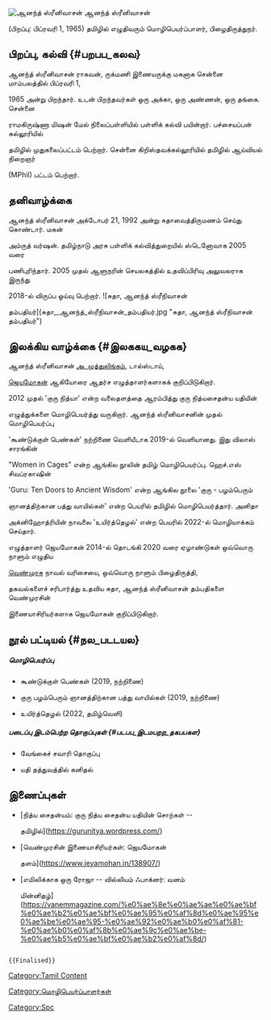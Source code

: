 ![ஆனந்த் ஸ்ரீனிவாசன்](ஆனந்த்_ஸ்ரீனிவாசன்.jpg "ஆனந்த் ஸ்ரீனிவாசன்") ஆனந்த் ஸ்ரீனிவாசன்
(பிறப்பு: பிப்ரவரி 1, 1965) தமிழில் எழுதிவரும் மொழிபெயர்ப்பாளர், பிழைதிருத்துநர்.

## பிறப்பு, கல்வி {#பறபப_கலவ}

ஆனந்த் ஸ்ரீனிவாசன் ராகவன், ருக்மணி இணையருக்கு மகனாக சென்னை மாம்பலத்தில் பிப்ரவரி 1,
1965 அன்று பிறந்தார். உடன் பிறந்தவர்கள் ஒரு அக்கா, ஒரு அண்ணன், ஒரு தங்கை. சென்னை
ராமகிருஷ்ணா மிஷன் மேல் நிலைப்பள்ளியில் பள்ளிக் கல்வி பயின்றார். பச்சையப்பன் கல்லூரியில்
தமிழில் முதுகலைப்பட்டம் பெற்றார். சென்னை கிறிஸ்தவக்கல்லூரியில் தமிழில் ஆய்வியல் நிறைஞர்
(MPhil) பட்டம் பெற்றார்.

## தனிவாழ்க்கை

ஆனந்த் ஸ்ரீனிவாசன் அக்டோபர் 21, 1992 அன்று சுதாவைத்திருமணம் செய்து கொண்டார். மகன்
அம்ருத் வர்ஷன். தமிழ்நாடு அரசு பள்ளிக் கல்வித்துறையில் ஸ்டெனோவாக 2005 வரை
பணிபுரிந்தார். 2005 முதல் ஆளுநரின் செயலகத்தில் உதவிப்பிரிவு அலுவலராக இருந்து
2018-ல் விருப்ப ஓய்வு பெற்றார். ![சுதா, ஆனந்த் ஸ்ரீநிவாசன்
தம்பதியர்](சுதா,_ஆனந்த்_ஸ்ரீநிவாசன்_தம்பதியர்.jpg "சுதா, ஆனந்த் ஸ்ரீநிவாசன் தம்பதியர்")

## இலக்கிய வாழ்க்கை {#இலககய_வழகக}

ஆனந்த் ஸ்ரீனிவாசன் [அ. முத்துலிங்கம்](அ._முத்துலிங்கம் "wikilink"), டால்ஸ்டாய்,
[ஜெயமோகன்](ஜெயமோகன் "wikilink") ஆகியோரை ஆதர்ச எழுத்தாளர்களாகக் குறிப்பிடுகிறார்.
2012 முதல் \'குரு நித்யா\' என்ற வலைதளத்தை ஆரம்பித்து குரு நித்யசைதன்ய யதியின்
எழுத்துக்களை மொழிபெயர்த்து வருகிறார். ஆனந்த் ஸ்ரீனிவாசனின் முதல் மொழிபெயர்ப்பு
\'கூண்டுக்குள் பெண்கள்\' நற்றிணை வெளியீடாக 2019-ல் வெளியானது. இது விலாஸ் சாரங்கின்
"Women in Cages" என்ற ஆங்கில நூலின் தமிழ் மொழிபெயர்ப்பு. ஹெச்.எஸ் சிவப்ரகாஷின்
\'Guru: Ten Doors to Ancient Wisdom\' என்ற ஆங்கில நூலை \'குரு - பழம்பெரும்
ஞானத்திற்கான பத்து வாயில்கள்\' என்ற பெயரில் தமிழில் மொழிபெயர்த்தார். அனிதா
அக்னிஹோத்ரியின் நாவலை 'உயிர்த்தெழல்' என்ற பெயரில் 2022-ல் மொழியாக்கம் செய்தார்.

எழுத்தாளர் ஜெயமோகன் 2014-ல் தொடங்கி 2020 வரை ஏழாண்டுகள் ஒவ்வொரு நாளும் எழுதிய
[வெண்முரசு](வெண்முரசு "wikilink") நாவல் வரிசையை, ஒவ்வொரு நாளும் பிழைதிருத்தி,
தகவல்களைச் சரிபார்த்து உதவிய சுதா, ஆனந்த் ஸ்ரீனிவாசன் தம்பதிகளை வெண்முரசின்
இணையாசிரியர்களாக ஜெயமோகன் குறிப்பிடுகிறார்.

## நூல் பட்டியல் {#நல_படடயல}

##### மொழிபெயர்ப்பு

-   கூண்டுக்குள் பெண்கள் (2019, நற்றிணை)
-   குரு பழம்பெரும் ஞானத்திற்கான பத்து வாயில்கள் (2019, நற்றிணை)
-   உயிர்த்தெழல் (2022, தமிழ்வெளி)

##### படைப்பு இடம்பெற்ற தொகுப்புகள் {#படபப_இடமபறற_தகபபகள}

-   வேங்கைச் சவாரி தொகுப்பு
-   யதி தத்துவத்தில் கனிதல்

## இணைப்புகள்

-   [நித்ய சைதன்யம்: குரு நித்ய சைதன்ய யதியின் சொற்கள் --
    தமிழில்](https://gurunitya.wordpress.com/)
-   [வெண்முரசின் இணையாசிரியர்கள்: ஜெயமோகன்
    தளம்](https://www.jeyamohan.in/138907/)
-   [எமிலிக்காக ஒரு ரோஜா -- வில்லியம் ஃபாக்னர்: வனம்
    மின்னிதழ்](https://vanemmagazine.com/%e0%ae%8e%e0%ae%ae%e0%ae%bf%e0%ae%b2%e0%ae%bf%e0%ae%95%e0%af%8d%e0%ae%95%e0%ae%be%e0%ae%95-%e0%ae%92%e0%ae%b0%e0%af%81-%e0%ae%b0%e0%af%8b%e0%ae%9c%e0%ae%be-%e0%ae%b5%e0%ae%bf%e0%ae%b2%e0%af%8d/)

```{=mediawiki}
{{Finalised}}
```
[Category:Tamil Content](Category:Tamil_Content "wikilink")
[Category:மொழிபெயர்ப்பாளர்கள்](Category:மொழிபெயர்ப்பாளர்கள் "wikilink")
[Category:Spc](Category:Spc "wikilink")
